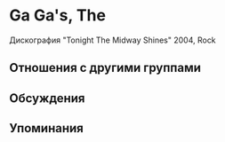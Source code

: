 # Ga Ga's, The

Дискография
"Tonight The Midway Shines" 2004, Rock

## Отношения с другими группами


## Обсуждения


## Упоминания

